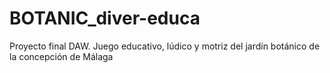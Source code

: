 # BOTANIC_diver-educa
Proyecto final DAW. Juego educativo, lúdico y motriz del jardín botánico de la concepción de Málaga
